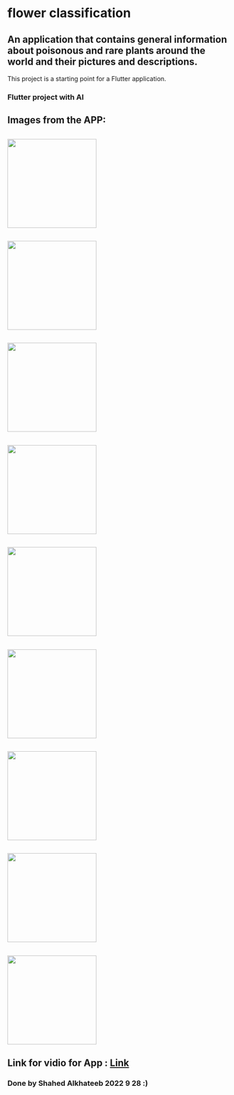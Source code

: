 # flower classification



## An application that contains general information about poisonous and rare plants around the world and their pictures and descriptions.


This project is a starting point for a Flutter application.

### Flutter project with AI

## Images from the APP:
## <img src="https://user-images.githubusercontent.com/83476666/192875618-c546ad8b-5a25-49eb-a262-9512de2f04c4.jpeg" width="200">
## <img src="https://user-images.githubusercontent.com/83476666/192875656-381a6995-3892-4ed9-823a-dae1872cf38c.jpeg" width="200">
## <img src="https://user-images.githubusercontent.com/83476666/192875676-fbfb9832-3c4b-4550-830e-96c6f7a312a1.jpeg" width="200">
## <img src="https://user-images.githubusercontent.com/83476666/192875694-aa0232ab-0f18-465c-87ef-7313fc5fd387.jpeg" width="200">
## <img src="https://user-images.githubusercontent.com/83476666/192875719-b019787e-d475-4017-8537-e49c28c8f4f5.jpeg" width="200">
## <img src="https://user-images.githubusercontent.com/83476666/192875746-50b7ef31-d578-4eb9-9b77-df0163a3a221.jpeg" width="200">
## <img src="https://user-images.githubusercontent.com/83476666/192875773-99a06d22-6028-4760-8248-2f8a1097aa02.jpeg" width="200">
## <img src="https://user-images.githubusercontent.com/83476666/192875885-a1cdde9a-1941-490e-ac8a-ed5b1c6b0904.jpeg" width="200">
## <img src="https://user-images.githubusercontent.com/83476666/192875937-6282dec3-a038-4eb4-939e-a2dfdf6d1bac.jpeg" width="200">

## Link for vidio for App : [Link](https://linksharing.samsungcloud.com/contents/view?contentsToken=1664394216967L1paVJ4&currentIndex=1&linkUrlVersion=V1)

### Done by Shahed Alkhateeb  2022 9 28 :)



